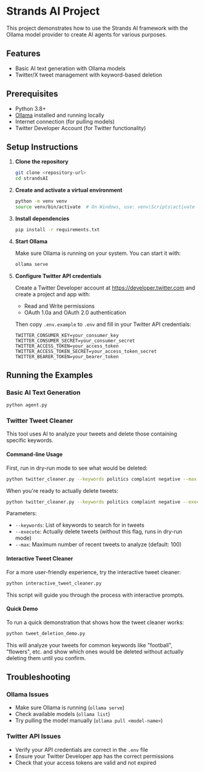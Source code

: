 # Strands AI Project

This project demonstrates how to use the Strands AI framework with the Ollama model provider to create AI agents for various purposes.

## Features

- Basic AI text generation with Ollama models
- Twitter/X tweet management with keyword-based deletion

## Prerequisites

- Python 3.8+
- [Ollama](https://ollama.com/) installed and running locally
- Internet connection (for pulling models)
- Twitter Developer Account (for Twitter functionality)

## Setup Instructions

1. **Clone the repository**
   ```bash
   git clone <repository-url>
   cd strandsAI
   ```

2. **Create and activate a virtual environment**
   ```bash
   python -m venv venv
   source venv/bin/activate  # On Windows, use: venv\Scripts\activate
   ```

3. **Install dependencies**
   ```bash
   pip install -r requirements.txt
   ```

4. **Start Ollama**
   
   Make sure Ollama is running on your system. You can start it with:
   ```bash
   ollama serve
   ```

5. **Configure Twitter API credentials**

   Create a Twitter Developer account at https://developer.twitter.com and create a project and app with:
   - Read and Write permissions
   - OAuth 1.0a and OAuth 2.0 authentication

   Then copy `.env.example` to `.env` and fill in your Twitter API credentials:
   ```
   TWITTER_CONSUMER_KEY=your_consumer_key
   TWITTER_CONSUMER_SECRET=your_consumer_secret
   TWITTER_ACCESS_TOKEN=your_access_token
   TWITTER_ACCESS_TOKEN_SECRET=your_access_token_secret
   TWITTER_BEARER_TOKEN=your_bearer_token
   ```

## Running the Examples

### Basic AI Text Generation

```bash
python agent.py
```

### Twitter Tweet Cleaner

This tool uses AI to analyze your tweets and delete those containing specific keywords.

#### Command-line Usage

First, run in dry-run mode to see what would be deleted:

```bash
python twitter_cleaner.py --keywords politics complaint negative --max 50
```

When you're ready to actually delete tweets:

```bash
python twitter_cleaner.py --keywords politics complaint negative --execute --max 50
```

Parameters:
- `--keywords`: List of keywords to search for in tweets
- `--execute`: Actually delete tweets (without this flag, runs in dry-run mode)
- `--max`: Maximum number of recent tweets to analyze (default: 100)

#### Interactive Tweet Cleaner

For a more user-friendly experience, try the interactive tweet cleaner:

```bash
python interactive_tweet_cleaner.py
```

This script will guide you through the process with interactive prompts.

#### Quick Demo

To run a quick demonstration that shows how the tweet cleaner works:

```bash
python tweet_deletion_demo.py
```

This will analyze your tweets for common keywords like "football", "flowers", etc. and show which ones would be deleted without actually deleting them until you confirm.

## Troubleshooting

### Ollama Issues
- Make sure Ollama is running (`ollama serve`)
- Check available models (`ollama list`)
- Try pulling the model manually (`ollama pull <model-name>`)

### Twitter API Issues
- Verify your API credentials are correct in the `.env` file
- Ensure your Twitter Developer app has the correct permissions
- Check that your access tokens are valid and not expired
